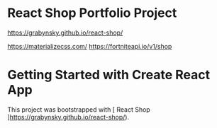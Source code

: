 # React Shop Portfolio Project
https://grabynsky.github.io/react-shop/


https://materializecss.com/
https://fortniteapi.io/v1/shop



# Getting Started with Create React App

This project was bootstrapped with [ React Shop ]https://grabynsky.github.io/react-shop/).

